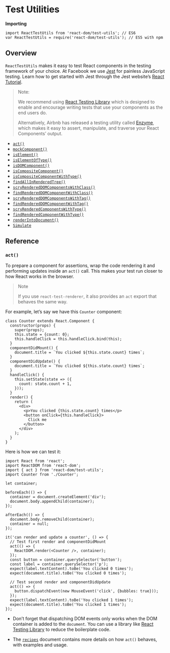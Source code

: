 # Test Utilities

**Importing**

```
import ReactTestUtils from 'react-dom/test-utils'; // ES6
var ReactTestUtils = require('react-dom/test-utils'); // ES5 with npm
```

## Overview

`ReactTestUtils`  makes it easy to test React components in the testing framework of your choice. At Facebook we use  [Jest](https://facebook.github.io/jest/)  for painless JavaScript testing. Learn how to get started with Jest through the Jest website’s  [React Tutorial](https://jestjs.io/docs/tutorial-react).

> Note:
> 
> We recommend using  [React Testing Library](https://testing-library.com/react)  which is designed to enable and encourage writing tests that use your components as the end users do.
> 
> Alternatively, Airbnb has released a testing utility called  [Enzyme](https://airbnb.io/enzyme/), which makes it easy to assert, manipulate, and traverse your React Components’ output.

-   [`act()`](https://reactjs.org/docs/test-utils.html#act)
-   [`mockComponent()`](https://reactjs.org/docs/test-utils.html#mockcomponent)
-   [`isElement()`](https://reactjs.org/docs/test-utils.html#iselement)
-   [`isElementOfType()`](https://reactjs.org/docs/test-utils.html#iselementoftype)
-   [`isDOMComponent()`](https://reactjs.org/docs/test-utils.html#isdomcomponent)
-   [`isCompositeComponent()`](https://reactjs.org/docs/test-utils.html#iscompositecomponent)
-   [`isCompositeComponentWithType()`](https://reactjs.org/docs/test-utils.html#iscompositecomponentwithtype)
-   [`findAllInRenderedTree()`](https://reactjs.org/docs/test-utils.html#findallinrenderedtree)
-   [`scryRenderedDOMComponentsWithClass()`](https://reactjs.org/docs/test-utils.html#scryrendereddomcomponentswithclass)
-   [`findRenderedDOMComponentWithClass()`](https://reactjs.org/docs/test-utils.html#findrendereddomcomponentwithclass)
-   [`scryRenderedDOMComponentsWithTag()`](https://reactjs.org/docs/test-utils.html#scryrendereddomcomponentswithtag)
-   [`findRenderedDOMComponentWithTag()`](https://reactjs.org/docs/test-utils.html#findrendereddomcomponentwithtag)
-   [`scryRenderedComponentsWithType()`](https://reactjs.org/docs/test-utils.html#scryrenderedcomponentswithtype)
-   [`findRenderedComponentWithType()`](https://reactjs.org/docs/test-utils.html#findrenderedcomponentwithtype)
-   [`renderIntoDocument()`](https://reactjs.org/docs/test-utils.html#renderintodocument)
-   [`Simulate`](https://reactjs.org/docs/test-utils.html#simulate)



## Reference

### [](https://reactjs.org/docs/test-utils.html#act)`act()`

To prepare a component for assertions, wrap the code rendering it and performing updates inside an  `act()`  call. This makes your test run closer to how React works in the browser.

> Note
> 
> If you use  `react-test-renderer`, it also provides an  `act`  export that behaves the same way.

For example, let’s say we have this  `Counter`  component:


```
class Counter extends React.Component {
  constructor(props) {
    super(props);
    this.state = {count: 0};
    this.handleClick = this.handleClick.bind(this);
  }
  componentDidMount() {
    document.title = `You clicked ${this.state.count} times`;
  }
  componentDidUpdate() {
    document.title = `You clicked ${this.state.count} times`;
  }
  handleClick() {
    this.setState(state => ({
      count: state.count + 1,
    }));
  }
  render() {
    return (
      <div>
        <p>You clicked {this.state.count} times</p>
        <button onClick={this.handleClick}>
          Click me
        </button>
      </div>
    );
  }
}
```

Here is how we can test it:

```
import React from 'react';
import ReactDOM from 'react-dom';
import { act } from 'react-dom/test-utils';
import Counter from './Counter';

let container;

beforeEach(() => {
  container = document.createElement('div');
  document.body.appendChild(container);
});

afterEach(() => {
  document.body.removeChild(container);
  container = null;
});

it('can render and update a counter', () => {
  // Test first render and componentDidMount
  act(() => {
    ReactDOM.render(<Counter />, container);
  });
  const button = container.querySelector('button');
  const label = container.querySelector('p');
  expect(label.textContent).toBe('You clicked 0 times');
  expect(document.title).toBe('You clicked 0 times');

  // Test second render and componentDidUpdate
  act(() => {
    button.dispatchEvent(new MouseEvent('click', {bubbles: true}));
  });
  expect(label.textContent).toBe('You clicked 1 times');
  expect(document.title).toBe('You clicked 1 times');
});
```

-   Don’t forget that dispatching DOM events only works when the DOM container is added to the  `document`. You can use a library like  [React Testing Library](https://testing-library.com/react)  to reduce the boilerplate code.
    
-   The  [`recipes`](https://reactjs.org/docs/testing-recipes.html)  document contains more details on how  `act()`  behaves, with examples and usage.
